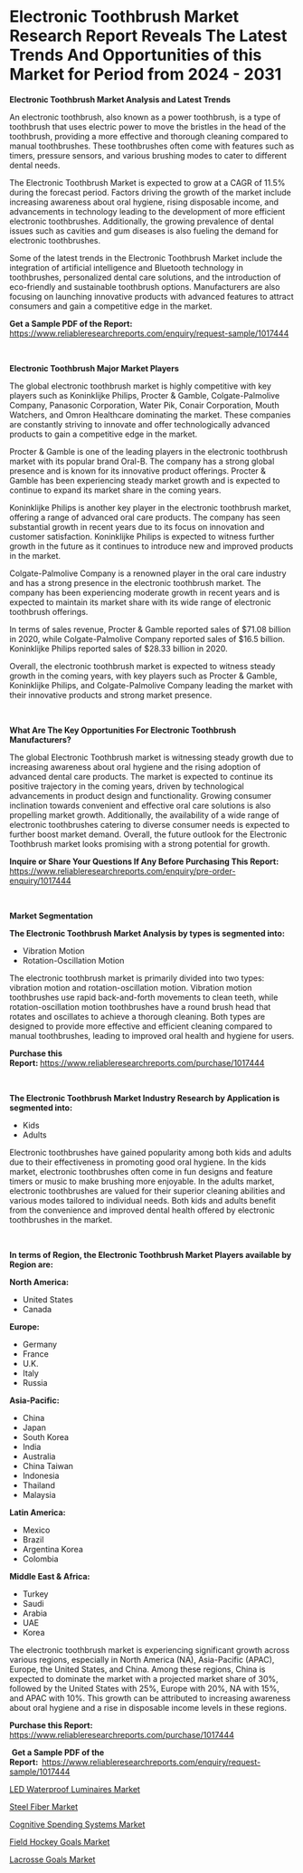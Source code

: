 <p><h1>Electronic Toothbrush Market Research Report Reveals The Latest Trends And Opportunities of this Market for Period from 2024 - 2031</h1></p><p><strong>Electronic Toothbrush Market Analysis and Latest Trends</strong></p>
<p><p>An electronic toothbrush, also known as a power toothbrush, is a type of toothbrush that uses electric power to move the bristles in the head of the toothbrush, providing a more effective and thorough cleaning compared to manual toothbrushes. These toothbrushes often come with features such as timers, pressure sensors, and various brushing modes to cater to different dental needs.</p><p>The Electronic Toothbrush Market is expected to grow at a CAGR of 11.5% during the forecast period. Factors driving the growth of the market include increasing awareness about oral hygiene, rising disposable income, and advancements in technology leading to the development of more efficient electronic toothbrushes. Additionally, the growing prevalence of dental issues such as cavities and gum diseases is also fueling the demand for electronic toothbrushes.</p><p>Some of the latest trends in the Electronic Toothbrush Market include the integration of artificial intelligence and Bluetooth technology in toothbrushes, personalized dental care solutions, and the introduction of eco-friendly and sustainable toothbrush options. Manufacturers are also focusing on launching innovative products with advanced features to attract consumers and gain a competitive edge in the market.</p></p>
<p><strong>Get a Sample PDF of the Report:&nbsp;</strong> <a href="https://www.reliableresearchreports.com/enquiry/request-sample/1017444">https://www.reliableresearchreports.com/enquiry/request-sample/1017444</a></p>
<p>&nbsp;</p>
<p><strong>Electronic Toothbrush Major Market Players</strong></p>
<p><p>The global electronic toothbrush market is highly competitive with key players such as Koninklijke Philips, Procter & Gamble, Colgate-Palmolive Company, Panasonic Corporation, Water Pik, Conair Corporation, Mouth Watchers, and Omron Healthcare dominating the market. These companies are constantly striving to innovate and offer technologically advanced products to gain a competitive edge in the market.</p><p>Procter & Gamble is one of the leading players in the electronic toothbrush market with its popular brand Oral-B. The company has a strong global presence and is known for its innovative product offerings. Procter & Gamble has been experiencing steady market growth and is expected to continue to expand its market share in the coming years.</p><p>Koninklijke Philips is another key player in the electronic toothbrush market, offering a range of advanced oral care products. The company has seen substantial growth in recent years due to its focus on innovation and customer satisfaction. Koninklijke Philips is expected to witness further growth in the future as it continues to introduce new and improved products in the market.</p><p>Colgate-Palmolive Company is a renowned player in the oral care industry and has a strong presence in the electronic toothbrush market. The company has been experiencing moderate growth in recent years and is expected to maintain its market share with its wide range of electronic toothbrush offerings.</p><p>In terms of sales revenue, Procter & Gamble reported sales of $71.08 billion in 2020, while Colgate-Palmolive Company reported sales of $16.5 billion. Koninklijke Philips reported sales of $28.33 billion in 2020.</p><p>Overall, the electronic toothbrush market is expected to witness steady growth in the coming years, with key players such as Procter & Gamble, Koninklijke Philips, and Colgate-Palmolive Company leading the market with their innovative products and strong market presence.</p></p>
<p>&nbsp;</p>
<p><strong>What Are The Key Opportunities For Electronic Toothbrush Manufacturers?</strong></p>
<p><p>The global Electronic Toothbrush market is witnessing steady growth due to increasing awareness about oral hygiene and the rising adoption of advanced dental care products. The market is expected to continue its positive trajectory in the coming years, driven by technological advancements in product design and functionality. Growing consumer inclination towards convenient and effective oral care solutions is also propelling market growth. Additionally, the availability of a wide range of electronic toothbrushes catering to diverse consumer needs is expected to further boost market demand. Overall, the future outlook for the Electronic Toothbrush market looks promising with a strong potential for growth.</p></p>
<p><strong>Inquire or Share Your Questions If Any Before Purchasing This Report:</strong> <a href="https://www.reliableresearchreports.com/enquiry/pre-order-enquiry/1017444">https://www.reliableresearchreports.com/enquiry/pre-order-enquiry/1017444</a></p>
<p>&nbsp;</p>
<p><strong>Market Segmentation</strong></p>
<p><strong>The Electronic Toothbrush Market Analysis by types is segmented into:</strong></p>
<p><ul><li>Vibration Motion</li><li>Rotation-Oscillation Motion</li></ul></p>
<p><p>The electronic toothbrush market is primarily divided into two types: vibration motion and rotation-oscillation motion. Vibration motion toothbrushes use rapid back-and-forth movements to clean teeth, while rotation-oscillation motion toothbrushes have a round brush head that rotates and oscillates to achieve a thorough cleaning. Both types are designed to provide more effective and efficient cleaning compared to manual toothbrushes, leading to improved oral health and hygiene for users.</p></p>
<p><strong>Purchase this Report:&nbsp;</strong><a href="https://www.reliableresearchreports.com/purchase/1017444">https://www.reliableresearchreports.com/purchase/1017444</a></p>
<p>&nbsp;</p>
<p><strong>The Electronic Toothbrush Market Industry Research by Application is segmented into:</strong></p>
<p><ul><li>Kids</li><li>Adults</li></ul></p>
<p><p>Electronic toothbrushes have gained popularity among both kids and adults due to their effectiveness in promoting good oral hygiene. In the kids market, electronic toothbrushes often come in fun designs and feature timers or music to make brushing more enjoyable. In the adults market, electronic toothbrushes are valued for their superior cleaning abilities and various modes tailored to individual needs. Both kids and adults benefit from the convenience and improved dental health offered by electronic toothbrushes in the market.</p></p>
<p>&nbsp;</p>
<p><strong>In terms of Region, the Electronic Toothbrush Market Players available by Region are:</strong></p>
<p>
    <p> <strong> North America: </strong>
        <ul>
            <li>United States</li>
            <li>Canada</li>
        </ul>
        </p> 
    <p> <strong> Europe: </strong>
        <ul>
            <li>Germany</li>
            <li>France</li>
            <li>U.K.</li>
            <li>Italy</li>
            <li>Russia</li>
        </ul>
        </p> 
    <p> <strong> Asia-Pacific: </strong>
        <ul>
            <li>China</li>
            <li>Japan</li>
            <li>South Korea</li>
            <li>India</li>
            <li>Australia</li>
            <li>China Taiwan</li>
            <li>Indonesia</li>
            <li>Thailand</li>
            <li>Malaysia</li>
        </ul>
        </p> 
    <p> <strong> Latin America: </strong>
        <ul>
            <li>Mexico</li>
            <li>Brazil</li>
            <li>Argentina Korea</li>
            <li>Colombia</li>
        </ul>
        </p> 
    <p> <strong> Middle East & Africa: </strong>
        <ul>
            <li>Turkey</li>
            <li>Saudi</li>
            <li>Arabia</li>
            <li>UAE</li>
            <li>Korea</li>
        </ul>
    </p>
    </p>
<p><p>The electronic toothbrush market is experiencing significant growth across various regions, especially in North America (NA), Asia-Pacific (APAC), Europe, the United States, and China. Among these regions, China is expected to dominate the market with a projected market share of 30%, followed by the United States with 25%, Europe with 20%, NA with 15%, and APAC with 10%. This growth can be attributed to increasing awareness about oral hygiene and a rise in disposable income levels in these regions.</p></p>
<p><strong>Purchase this Report: </strong><a href="https://www.reliableresearchreports.com/purchase/1017444">https://www.reliableresearchreports.com/purchase/1017444</a></p>
<p>&nbsp;<strong>Get a Sample PDF of the Report:&nbsp;&nbsp;</strong><a href="https://www.reliableresearchreports.com/enquiry/request-sample/1017444">https://www.reliableresearchreports.com/enquiry/request-sample/1017444</a></p>
<p><strong></strong></p>
<p><p><a href="https://issuu.com/reportprime-2/docs/led-waterproof-luminaires-market-size-2030.pptx">LED Waterproof Luminaires Market</a></p><p><a href="https://github.com/johnbach50/Market-Research-Report-List-1/blob/main/steel-fiber-market.md">Steel Fiber Market</a></p><p><a href="https://issuu.com/reportprime-2/docs/cognitive-spending-systems-market-size-2030.pptx">Cognitive Spending Systems Market</a></p><p><a href="https://medium.com/@briaabshire64/field-hockey-goals-market-furnishes-information-on-market-share-market-trends-and-market-growth-b8a3af403c3e">Field Hockey Goals Market</a></p><p><a href="https://medium.com/@briaabshire64/lacrosse-goals-market-trends-and-market-analysis-forecasted-for-period-2024-2031-a4f565b9abb3">Lacrosse Goals Market</a></p></p>